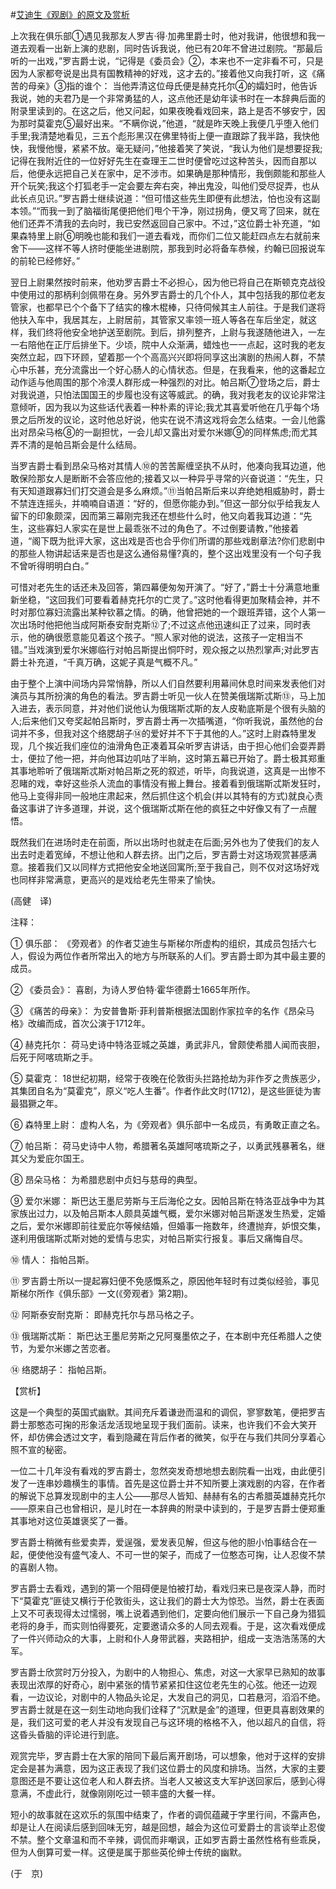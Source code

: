 #[艾迪生《观剧》的原文及赏析](https://www.vrrw.net/wx/12231.html)

上次我在俱乐部①遇见我那友人罗吉·得·加弗里爵士时，他对我讲，他很想和我一道去观看一出新上演的悲剧，同时告诉我说，他已有20年不曾进过剧院。“那最后听的一出戏，”罗吉爵士说，“记得是《委员会》②，本来也不一定非看不可，只是因为人家都夸说是出具有国教精神的好戏，这才去的。”接着他又向我打听，这《痛苦的母亲》③指的谁个： 当他弄清这位母氏便是赫克托尔④的孀妇时，他告诉我说，她的夫君乃是一个非常勇猛的人，这点他还是幼年读书时在一本辞典后面的附录里读到的。在这之后，他又问起，如果夜晚看戏回来，路上是否不够安宁，因为那时莫霍克⑤最好出来。“不瞒你说，”他道，“就是昨天晚上我便几乎堕入他们手里;我清楚地看见，三五个彪形黑汉在佛里特街上便一直跟踪了我半路，我快他快，我慢他慢，紧紧不放。毫无疑问，”他接着笑了笑说，“我认为他们是想要捉我;记得在我附近住的一位好好先生在查理王二世时便曾吃过这种苦头，因而自那以后，他便永远把自己关在家中，足不涉市。如果确是那种情形，我倒颇能和那些人开个玩笑;我这个打狐老手一定会要左奔右突，神出鬼没，叫他们受尽捉弄，也从此长点见识。”罗吉爵士继续说道：“但可惜这些先生即便有此想法，怕也没有这副本领。”“而我一到了脑福街尾便把他们甩个干净，刚过拐角，便又弯了回来，就在他们还弄不清我的去向时，我已安然返回自己家中。不过，”这位爵士补充道，“如果森特里上尉⑥明晚也能和我们一道去看戏，而你们二位又能赶四点左右就前来舍下——这样不等人挤时便能坐进剧院，那我到时必将备车恭候，约翰已回报说车的前轮已经修好。”

翌日上尉果然按时前来，他劝罗吉爵士不必担心，因为他已将自己在斯顿克克战役中使用过的那柄利剑佩带在身。另外罗吉爵士的几个仆人，其中包括我的那位老友管家，也都早已个个备下了结实的橡木棍棒，只待伺候其主人前往。于是我们遂将他扶入车中，我居其左，上尉居前，其管家又率领一班人等各在车后坐定，就这样，我们终将他安全地护送至剧院。到后，排列整齐，上尉与我遂随他进入，一左一右陪他在正厅后排坐下。少顷，院中人众渐满，蜡烛也一一点起，这时我的老友突然立起，四下环顾，望着那一个个高高兴兴即将同享这出演剧的热闹人群，不禁心中乐甚，充分流露出一个好心肠人的心情状态。但是，在我看来，他的这番起立动作适与他周围的那个冷漠人群形成一种强烈的对比。帕吕斯⑦登场之后，爵士对我说道，只怕法国国王的步履也没有这等威武。的确，我对我老友的议论非常注意倾听，因为我以为这些话代表着一种朴素的评论;我尤其喜爱听他在几乎每个场景之后所发的议论，这时他总好说，他实在说不清这戏将会怎么结束。一会儿他露出对昂朵马格⑧的一副担忧，一会儿却又露出对爱尔米娜⑨的同样焦虑;而尤其弄不清的是帕吕斯会是什么结局。



当罗吉爵士看到昂朵马格对其情人⑩的苦苦厮缠坚执不从时，他凑向我耳边道，他敢保险那女人是断断不会答应他的;接着又以一种异乎寻常的兴奋说道：“先生，只有天知道跟寡妇们打交道会是多么麻烦。”⑪当帕吕斯后来以弃绝她相威胁时，爵士不禁连连摇头，并喃喃自语道：“好的，但愿你能办到。”但这一部分似乎给我友人留下的印象颇深，因而第三幕刚完我还在想些什么时，他又向着我耳边道：“先生，这些寡妇人家实在是世上最乖张不过的角色了。不过倒要请教，”他接着道，“阁下既为批评大家，这出戏是否也合乎你们所谓的那些戏剧章法?你们悲剧中的那些人物讲起话来是否也是这么通俗易懂?真的，整个这出戏里没有一个句子我不曾听得明明白白。”

可惜对老先生的话还未及回答，第四幕便匆匆开演了。“好了，”爵士十分满意地重新坐稳，“这回我们可要看着赫克托尔的亡灵了。”这时他看得更加聚精会神，并不时对那位寡妇流露出某种钦慕之情。的确，他曾把她的一个跟班弄错，这个人第一次出场时他把他当成阿斯泰安耐克斯⑫了;不过这点他迅速纠正了过来，同时表示，他的确很愿意能见着这个孩子。“照人家对他的说法，这孩子一定相当不错。”当戏演到爱尔米娜临行对帕吕斯提出恫吓时，观众报之以热烈掌声;对此罗吉爵士补充道，“千真万确，这妮子真是气概不凡。”

由于整个上演中间场内异常悄静，所以人们自然要利用幕间休息时间来发表他们对演员与其所扮演的角色的看法。罗吉爵士听见一伙人在赞美俄瑞斯忒斯⑬，马上加入进去，表示同意，并对他们说他认为俄瑞斯忒斯的友人皮勒底斯是个很有头脑的人;后来他们又夸奖起帕吕斯时，罗吉爵士再一次插嘴道，“你听我说，虽然他的台词并不多，但我对这个络腮胡子⑭的爱好并不下于其他的人。”这时上尉森特里发现，几个挨近我们座位的油滑角色正凑着耳朵听罗吉讲话，由于担心他们会耍弄爵士，便拉了他一把，并向他耳边叽咕了半晌，这时第五幕已开始了。爵士极其郑重其事地聆听了俄瑞斯忒斯对帕吕斯之死的叙述，听毕，向我说道，这真是一出惨不忍睹的戏，幸好这些杀人流血的事情没有搬上舞台。接着看到俄瑞斯忒斯发狂时，他马上变得非同一般地庄肃起来，然后抓住这个机会(并以其特有的方式)就良心责备这事讲了许多道理，并说，这个俄瑞斯忒斯在他的疯狂之中好像又有了一点醒悟。

既然我们在进场时走在前面，所以出场时也就走在后面;另外也为了使我们的友人出去时走着宽绰，不想让他和人群去挤。出门之后，罗吉爵士对这场观赏甚感满意。接着我们又以同样方式把他安全地送回寓所;至于我自己，则不仅对这场好戏也同样非常满意，更高兴的是戏给老先生带来了愉快。

(高健　译)

注释：

① 俱乐部： 《旁观者》的作者艾迪生与斯梯尔所虚构的组织，其成员包括六七人，假设为两位作者所常出入的地方与所联系的人们。罗吉爵士即为其中最主要的成员。

② 《委员会》： 喜剧，为诗人罗伯特·霍华德爵士1665年所作。

③ 《痛苦的母亲》： 为安普鲁斯·菲利普斯根据法国剧作家拉辛的名作《昂朵马格》改编而成，首次公演于1712年。

④ 赫克托尔： 荷马史诗中特洛亚城之英雄，勇武非凡，曾颇使希腊人闻而丧胆，后死于阿喀琉斯之手。

⑤ 莫霍克： 18世纪初期，经常于夜晚在伦敦街头拦路抢劫为非作歹之贵族恶少，其集团自名为“莫霍克”，原义“吃人生番”。作者作此文时(1712)，是这些匪徒为害最猖獗之年。

⑥ 森特里上尉： 虚构人名，为《旁观者》俱乐部中一名成员，有勇敢正直之名。

⑦ 帕吕斯： 荷马史诗中人物，希腊著名英雄阿喀琉斯之子，以勇武残暴著名，继其父为爱庇尔国王。

⑧ 昂朵马格： 为希腊悲剧中贞妇与慈母的典型。

⑨ 爱尔米娜： 斯巴达王墨尼劳斯与王后海伦之女。因帕吕斯在特洛亚战争中为其家族出过力，以及帕吕斯本人颇具英雄气概，爱尔米娜对帕吕斯遂发生热爱，定婚之后，爱尔米娜即前往爱庇尔等候结婚，但婚事一拖数年，终遭抛弃，妒恨交集，遂利用俄瑞斯忒斯对她的爱情与忠实，对帕吕斯实行报复。事后又痛悔自尽。

⑩ 情人： 指帕吕斯。

⑪ 罗吉爵士所以一提起寡妇便不免感慨系之，原因他年轻时有过类似经验，事见斯梯尔所作《俱乐部》一文(《旁观者》第2期)。

⑫ 阿斯泰安耐克斯： 即赫克托尔与昂马格之子。

⑬ 俄瑞斯忒斯： 斯巴达王墨尼劳斯之兄阿戛墨侬之子，在本剧中充任希腊人之使节，为爱尔米娜之苦恋者。

⑭ 络腮胡子： 指帕吕斯。

【赏析】

这是一个典型的英国式幽默。其间充斥着谦逊而温和的调侃，寥寥数笔，便把罗吉爵士那憨态可掬的形象活龙活现地呈现于我们面前。读来，也许我们不会大笑开怀，却仿佛会透过文字，看到隐藏在背后作者的微笑，似乎在与我们共同分享着心照不宣的秘密。

一位二十几年没有看戏的罗吉爵士，忽然突发奇想地想去剧院看一出戏，由此便引发了一连串妙趣横生的事情。首先是这位爵士并不知所要上演戏剧的内容，在作者的解说下总算发现剧中的主人公——那尽人皆知、赫赫有名的古希腊英雄赫克托尔——原来自己也曾相识，是儿时在一本辞典的附录中读到的，于是罗吉爵士便郑重其事地对这位英雄褒奖了一番。

罗吉爵士稍微有些爱卖弄，爱逞强，爱发表见解，但这与他的胆小怕事结合在一起，便使他没有盛气凌人、不可一世的架子，而成了一位憨态可掬，让人忍俊不禁的喜剧人物。

罗吉爵士去看戏，遇到的第一个阻碍便是怕被打劫，看戏归来已是夜深人静，而时下“莫霍克”匪徒又横行于伦敦街头，这让我们的爵士大为惊恐。当然，爵士在表面上又不可表现得太过懦弱，嘴上说着遇到他们，定要向他们展示一下自己身为猎狐老将的身手，而实则怕得要死，定要邀请众多的人同去观看。于是，这次看戏便成了一件兴师动众的大事，上尉和仆人身带武器，夹路相护，组成一支浩浩荡荡的大军。

罗吉爵士欣赏时万分投入，为剧中的人物担心、焦虑，对这一大家早已熟知的故事表现出浓厚的好奇心，剧中紧张的情节紧紧扣住这位老先生的心弦。他还一边观看，一边议论，对剧中的人物品头论足，大发自己的洞见，口若悬河，滔滔不绝。罗吉爵士就是在这一刻生动地向我们诠释了“沉默是金”的道理，但更具喜剧效果的是，我们这可爱的老人并没有发现自己与这环境的格格不入，他以超凡的自信，将这昏头昏脑的评论进行到底。

观赏完毕，罗吉爵士在大家的陪同下最后离开剧场，可以想象，他对于这样的安排定会是甚为满意，因为这正表现了我们这位爵士的风度和排场。当然，大家的主要意图还是不要让这位老人和人群去挤。当老人又被这支大军护送回家后，感到心得意满，不虚此行，就像刚刚吃过一顿丰盛的大餐一样。

短小的故事就在这欢乐的氛围中结束了，作者的调侃蕴藏于字里行间，不露声色，却是让人在阅读后感到回味无穷，越是回想，越会为这位可爱爵士的言谈举止忍俊不禁。整个文章温和而不辛辣，调侃而非嘲讽，正如罗吉爵士虽然性格有些乖戾，但为人倒算可爱一样。这便是属于那些英伦绅士传统的幽默。

(于　京)

